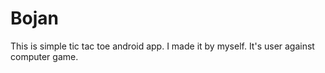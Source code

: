# Bojan

This is simple tic tac toe android app. I made it by myself. It's user against computer game.
